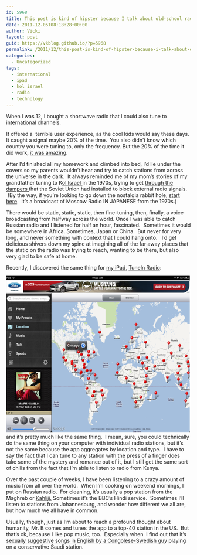 ```yaml
---
id: 5968
title: This post is kind of hipster because I talk about old-school radios and miss them, but I also love my iPad
date: 2011-12-05T08:18:28+00:00
author: Vicki
layout: post
guid: https://vkblog.github.io/?p=5968
permalink: /2011/12/this-post-is-kind-of-hipster-because-i-talk-about-old-school-radios-and-miss-them-but-i-also-love-my-ipad/
categories:
  - Uncategorized
tags:
  - international
  - ipad
  - kol israel
  - radio
  - technology
---
```

When I was 12, I bought a shortwave radio that I could also tune to international channels.

It offered a  terrible user experience, as the cool kids would say these days. It caught a signal maybe 20% of the time.  You also didn&#8217;t know which country you were tuning to, only the frequency. But the 20% of the time it did work, <a href="http://www.youtube.com/watch?feature=endscreen&NR=1&v=bIihH-wq8fE" target="_blank">it was amazing</a>.

After I&#8217;d finished all my homework and climbed into bed, I&#8217;d lie under the covers so my parents wouldn&#8217;t hear and try to catch stations from across the universe in the dark.  It always reminded me of my mom&#8217;s stories of my grandfather tuning to K<a href="http://books.google.com/books?id=7vQud4yM3R0C&pg=PT75&lpg=PT75&dq=kol+israel+soviet+union&source=bl&ots=gYnQewMGDS&sig=_14c4yyrRO6_OmS6ZSNHl8R8Sj4&hl=en&ei=5r3cTtfbPIX40gHenZHWDQ&sa=X&oi=book_result&ct=result&resnum=3&ved=0CDkQ6AEwAg#v=onepage&q=kol%20israel%20soviet%20union&f=false" target="_blank">ol Israel </a>in the 1970s, trying to get <a href="http://www.nytimes.com/1988/12/01/world/soviet-union-ends-years-of-jamming-of-radio-liberty.html?pagewanted=all&src=pm" target="_blank">through the dampers </a>that the Soviet Union had installed to block external radio signals.  (By the way, if you&#8217;re looking to go down the nostalgia rabbit hole, <a href="http://www.youtube.com/watch?v=l_gcIo-IHbA&feature=related" target="_blank">start here</a>.  It&#8217;s a broadcast of Moscow Radio IN JAPANESE from the 1970s.)

There would be static, static, static, then fine-tuning, then, finally, a voice broadcasting from halfway across the world. Once I was able to catch Russian radio and I listened for half an hour, fascinated.  Sometimes it would be somewhere in Africa. Sometimes, Japan or China.  But never for very long, and never something with context that I could hang onto.   I&#8217;d get delicious shivers down my spine at imagining all of the far away places that the static on the radio was trying to reach, wanting to be there, but also very glad to be safe at home.

Recently, I discovered the same thing for <a href="https://vkblog.github.io/2011/08/02/the-great-news-im-getting-an-ipad-the-terrible-news-im-getting-an-ipad/" target="_blank">my iPad</a>, <a href="http://tunein.com/mobile/" target="_blank">TuneIn Radio</a>:

<p style="text-align: left;">
  <a href="https://raw.githubusercontent.com/vkblog/vkblog.github.io/master/public/img/2011/12/Screen-shot-2011-12-04-at-7.22.19-PM.png"><img class="aligncenter size-full wp-image-5972" title="Screen shot 2011-12-04 at 7.22.19 PM" src="https://raw.githubusercontent.com/vkblog/vkblog.github.io/master/public/img/2011/12/Screen-shot-2011-12-04-at-7.22.19-PM.png" alt="" width="569" height="428" /></a><a href="https://raw.githubusercontent.com/vkblog/vkblog.github.io/master/public/img/2011/12/Screen-shot-2011-12-04-at-7.18.00-PM.png"><br /> </a>and it&#8217;s pretty much like the same thing.  I mean, sure, you could technically do the same thing on your computer with individual radio stations, but it&#8217;s not the same because the app aggregates by location and type.  I have to say the fact that I can tune to any station with the press of a finger does take some of the mystery and romance out of it, but I still get the same sort of chills from the fact that I&#8217;m able to listen to radio from Kenya.
</p>

<p style="text-align: left;">
  Over the past couple of weeks, I have been listening to a crazy amount of music from all over the world.  When I&#8217;m cooking on weekend mornings, I put on Russian radio.  For cleaning, it&#8217;s usually a pop station from the Maghreb or <a href="http://en.wikipedia.org/wiki/Khaliji_(music)" target="_blank">Kahliji.</a> Sometimes it&#8217;s the BBC&#8217;s Hindi service.  Sometimes I&#8217;ll listen to stations from Johannesburg, and wonder how different we all are, but how much we all have in common.
</p>

<p style="text-align: left;">
  Usually, though, just as I&#8217;m about to reach a profound thought about humanity, Mr. B comes and tunes the app to a top-40 station in the US.  But that&#8217;s ok, because I like pop music, too.  Especially when  I find out that it&#8217;s <a href="http://www.youtube.com/watch?v=Jw5j9t8Hp90" target="_blank">sexually suggestive songs in English by a Congolese-Swedish guy</a> playing on a conservative Saudi station.
</p>

&nbsp;

<p style="text-align: center;">
  <a href="https://raw.githubusercontent.com/vkblog/vkblog.github.io/master/public/img/2011/12/photo-1.png"><br /> </a><a href="https://raw.githubusercontent.com/vkblog/vkblog.github.io/master/public/img/2011/12/photo.png"><br /> </a>
</p>